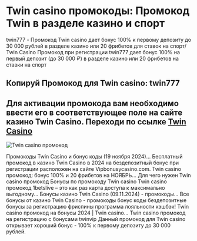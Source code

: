 # Twin casino промокоды: Промокод Twin в разделе казино и спорт
twin777 - Промокод Twin casino дает  бонус 100% к первому депозиту до 30 000 рублей в разделе казино или 20 фрибетов для ставок на спорт/ Twin Casino Промокод при регистрации twin777 дает бонус 100% на первый депозит (до 30 000 ₽) в разделе казино или 20 фрибетов на ставки на спорт
## Копируй Промокод для Twin casino: twin777
## Для активации промокода вам необходимо ввести его в соответствующее поле на сайте казино Twin Casino. Переходи по ссылке [Twin Casino](https://linkcasino.ru/twin)

![Twin casino промокод](https://github.com/user-attachments/assets/2cff9fb2-72f2-4586-a6d2-95c3ea591c60)

Промокоды Twin Casino и бонус коды (19 ноября 2024)...
Бесплатный промокод в казино Twin Casino в 2024 на бездепозитный бонус при регистрации расположен на сайте Vipbonusycasino.com.
Twin casino промокод: бонус 100% и 20 фрибетов на НОЯБРЬ...
Для чего нужен Twin casino промокод
Бонусы по промокоду Twin casino
Twin casino промокод 1betslive – это как раз карта доступа к максимально выгодному...
Бонусы казино Twin Casino (09.11.2024) - промокоды...
Все бонусы от казино Twin Casino - промокоды бонус коды бездепозитные бонусы за регистрацию фриспины программа лояльности кэшбэк!
Twin casino промокод на бонусы 2024 | Twin casino... 
Twin casino промокод на регистрацию с бонусами twinvip Данный промокод для Twin casino открывает хороший бонус - 100% к первому депозиту до 30 000 рублей.

